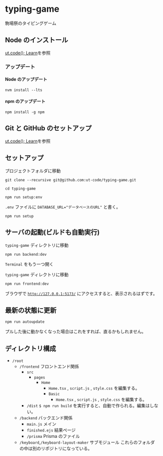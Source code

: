 # typing-game

駒場祭のタイピングゲーム

## Node のインストール

[ut.code(); Learn](https://learn.utcode.net/docs/web-servers/node-js/)を参照

### アップデート

#### Node のアップデート

```shell
nvm install --lts
```

#### npm のアップデート

```shell
npm install -g npm
```

## Git と GitHub のセットアップ

[ut.code(); Learn](https://learn.utcode.net/docs/web-servers/git-github/)を参照

## セットアップ

プロジェクトフォルダに移動

```shell
git clone --recursive git@github.com:ut-code/typing-game.git
```

```shell
cd typing-game
```

```shell
npm run setup:env
```

`.env` ファイルに `DATABASE_URL="データベースのURL"` と書く。

```shell
npm run setup
```

## サーバの起動(ビルドも自動実行)

`typing-game` ディレクトリに移動

```shell
npm run backend:dev
```

`Terminal` をもう一つ開く

`typing-game` ディレクトリに移動

```shell
npm run frontend:dev
```

ブラウザで [`http://127.0.0.1:5173/`](http://127.0.0.1:5173/) にアクセスすると、表示されるはずです。

## 最新の状態に更新

```shell
npm run autoupdate
```

プルした後に動かなくなった場合はこれをすれば、直るかもしれません。

## ディレクトリ構成

- `/root`
  - `/frontend` フロントエンド関係
    - `src`
      - `pages`
        - `Home`
          - `Home.tsx` , `script.js` , `style.css` を編集する。
          - `Basic`
            - `Home.tsx` , `script.js` , `style.css` を編集する。
    - `/dist` `$ npm run build` を実行すると、自動で作られる。編集はしない。
  - `/backend` バックエンド関係
    - `main.js` メイン
    - `finished.ejs` 結果ページ
    - `/prisma` Prisma のファイル
  - `/keyboard`,`/keyboard-layout-maker` サブモジュール これらのフォルダの中は別のリポジトリになっている。

